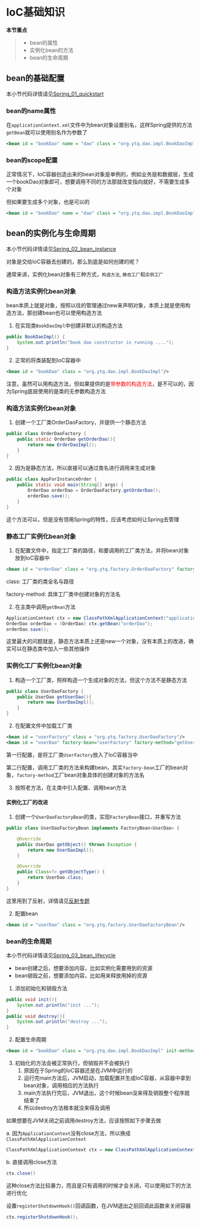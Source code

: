 # IoC基础知识

**本节重点**

> * bean的属性
> * 实例化bean的方法
> * bean的生命周期

## bean的基础配置

本小节代码详情请见[Spring_01_quickstart](Spring_01_quickstart)

### bean的name属性

在`applicationContext.xml`文件中为bean对象设置别名，这样Spring提供的方法`getBean`就可以使用别名作为参数了

```xml
<bean id = "bookDao" name = "dao" class = "org.ytq.dao.impl.BookDaoImpl" />
```

### bean的scope配置

正常情况下，IoC容器创造出来的bean对象是单例的，例如业务层和数据层，生成一个bookDao对象即可，想要调用不同的方法那就改变指向就好，不需要生成多个对象

但如果要生成多个对象，也是可以的

```xml
<bean id = "bookDao" name = "dao" class = "org.ytq.dao.impl.BookDaoImpl" scope="prototype"/>
```

## bean的实例化与生命周期

本小节代码详情请见[Spring_02_bean_instance](Spring_02_bean_instance)

对象是交给IoC容器去创建的，那么到底是如何创建的呢？

通常来讲，实例化bean对象有三种方式，`构造方法`, `静态工厂`和`实例工厂`

### 构造方法实例化bean对象

bean本质上就是对象，按照以往的管理通过new来声明对象，本质上就是使用构造方法，那创建bean也可以使用构造方法

1. 在实现类`BookDaoImpl`中创建非默认的构造方法

```java
public BookDaoImpl() {
    System.out.println("book dao constructor is running ....");
}
```

2. 正常的将类装配到IoC容器中

```xml
<bean id = "bookDao" class = "org.ytq.dao.impl.BookDaoImpl"/>
```

注意，虽然可以用构造方法，但如果提供的是<font color="red">带参数的构造方法</font>，是不可以的，因为Spring底层使用的是类的无参数构造方法

### 构造方法实例化bean对象

1. 创建一个工厂类OrderDaoFactory，并提供一个静态方法

```java
public class OrderDaoFactory {
    public static OrderDao getOrderDao(){
        return new OrderDaoImpl();
    }
}
```

2. 因为是静态方法，所以直接可以通过类名进行调用来生成对象

```java
public class AppForInstanceOrder {
    public static void main(String[] args) {
        OrderDao orderDao = OrderDaoFactory.getOrderDao();
        orderDao.save();
    }
}
```

这个方法可以，但是没有领用Spring的特性，应该考虑如何让Spring去管理

### 静态工厂实例化bean对象

1. 在配置文件中，指定工厂类的路径，和要调用的工厂类方法，并将bean对象放到IoC容器中

```xml
<bean id = "orderDao" class = "org.ytq.factory.OrderDaoFactory" factory-method="getOrderDao"/>
```

class: 工厂类的类全名与路径

factory-method: 具体工厂类中创建对象的方法名

2. 在主类中调用`getBean`方法

```java
ApplicationContext ctx = new ClassPathXmlApplicationContext("applicationContext.xml");
OrderDao orderDao = (OrderDao) ctx.getBean("orderDao");
orderDao.save();
```

这里最大的问题就是，静态方法本质上还是new一个对象，没有本质上的改进，确实可以在静态类中加入一些其他操作

### 实例化工厂实例化bean对象

1. 构造一个工厂类，照样构造一个生成对象的方法，但这个方法不是静态方法

```java
public class UserDaoFactory {
    public UserDao getUserDao(){
        return new UserDaoImpl();
    }
}
```

2. 在配置文件中加载工厂类

```xml
<bean id = "userFactory" class = "org.ytq.factory.UserDaoFactory"/>
<bean id = "userDao" factory-bean="userFactory" factory-method="getUserDao"/>
```

第一行配置，是将工厂类`UserFactory`放入了IoC容器当中

第二行配置，调用工厂类的方法来构建bean，其实`factory-bean`工厂的bean对象，`factory-method`工厂bean对象具体的创建对象的方法名

3. 按照老方法，在主类中引入配置、调用bean方法

#### 实例化工厂的改进

1. 创建一个`UserDaoFactoryBean`的类，实现`FactoryBean`接口，并重写方法

```java
public class UserDaoFactoryBean implements FactoryBean<UserDao> {

    @Override
    public UserDao getObject() throws Exception {
        return new UserDaoImpl();
    }

    @Override
    public Class<?> getObjectType() {
        return UserDao.class;
    }
}

```

这里用到了反射，详情请见[反射专题](..%2F..%2FOthers%2FReflection.md)

2. 配置bean

```xml
<bean id = "userDao" class = "org.ytq.factory.UserDaoFactoryBean"/>
```

### bean的生命周期

本小节代码详情请见[Spring_03_bean_lifecycle](Spring_03_bean_lifecycle)

* bean创建之后，想要添加内容，比如实例化需要用到的资源
* bean销毁之前，想要添加内容，比如用来释放用掉的资源

1. 添加初始化和销毁方法

```java
public void init(){
    System.out.println("init ...");
}
public void destroy(){
    System.out.println("destroy ...");
}
```

2. 配置生命周期

```xml
<bean id = "bookDao" class = "org.ytq.dao.impl.BookDaoImpl" init-method="init" destroy-method="destroy"/>
```

3. 初始化的方法会被正常执行，但销毁并不会被执行
   1. 原因在于Spring的IoC容器还是在JVM中运行的
   2. 运行完main方法后，JVM启动，加载配置并生成IoC容器，从容器中拿到bean对象，调用相应的方法执行
   3. main方法执行完后，JVM退出，这个时候bean没来得及销毁整个程序就结束了
   4. 所以destroy方法根本就没来得及调用

如果想要在JVM关闭之前调用destroy方法，应该按照如下步骤去做

a. 因为`ApplicationContext`没有close方法，所以换成`ClassPathXmlApplicationContext`

```java
ClassPathXmlApplicationContext ctx = new ClassPathXmlApplicationContext("applicationContext.xml");
```

b. 直接调用close方法

```java
ctx.close()
```

这种close方法比较暴力，而且是只有调用的时候才会关闭，可以使用如下的方法进行优化

设置`registerShutdownHook()`回调函数，在JVM退出之前回调此函数来关闭容器

```java
ctx.registerShutdownHook();
```
